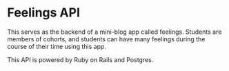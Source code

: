 # Feelings API
This serves as the backend of a mini-blog app called feelings. Students are members of cohorts, and students can have many feelings during the course of their time using this app.

This API is powered by Ruby on Rails and Postgres.
